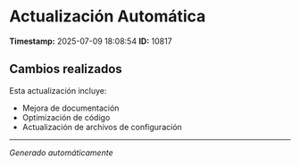 # Actualización Automática

**Timestamp:** 2025-07-09 18:08:54
**ID:** 10817

## Cambios realizados

Esta actualización incluye:
- Mejora de documentación
- Optimización de código
- Actualización de archivos de configuración

---
*Generado automáticamente*
